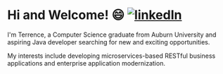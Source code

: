 # Hi and Welcome!  😄      [![linkedIn](https://user-images.githubusercontent.com/51840702/209761293-013fbabc-4c06-4b06-be47-ebce03eaf27a.svg)](www.linkedin.com/in/terrencebamberg)

I'm Terrence, a Computer Science graduate from Auburn University and aspiring Java developer searching for new and exciting opportunities.

My interests include developing microservices-based RESTful business applications and enterprise application modernization. 



<!--
**TerrenceBamberg/TerrenceBamberg** is a ✨ _special_ ✨ repository because its `README.md` (this file) appears on your GitHub profile.

Here are some ideas to get you started:

- 🔭 I’m currently working on ...
- 🌱 I’m currently learning ...
- 👯 I’m looking to collaborate on ...
- 🤔 I’m looking for help with ...
- 💬 Ask me about ...
- 📫 How to reach me: ...
- 😄 Pronouns: ...
- ⚡ Fun fact: ...
-->

